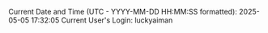 Current Date and Time (UTC - YYYY-MM-DD HH:MM:SS formatted): 2025-05-05 17:32:05
Current User's Login: luckyaiman

